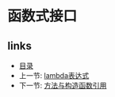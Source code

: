 # 函数式接口



## links
   * [目录](<README.md>)
   * 上一节: [lambda表达式](<01.2.md>)
   * 下一节: [方法与构造函数引用](<01.4.md>)
